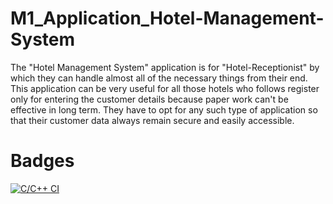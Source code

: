 # M1_Application_Hotel-Management-System
The "Hotel Management System" application is for "Hotel-Receptionist" by which they can handle almost all of the necessary things from their end. This application can be very useful for all those hotels who follows register only for entering the customer details because paper work can't be effective in long term. They have to opt for any such type of application so that their customer data always remain secure and easily accessible.
# Badges
[![C/C++ CI](https://github.com/JEENA011/M1_Application_Hotel-Management-System/actions/workflows/c-cpp.yml/badge.svg)](https://github.com/JEENA011/M1_Application_Hotel-Management-System/actions/workflows/c-cpp.yml)

